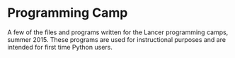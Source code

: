 # Programming Camp

A few of the files and programs written for the Lancer programming camps, summer 2015. These programs are used for instructional purposes and are intended for first time Python users.